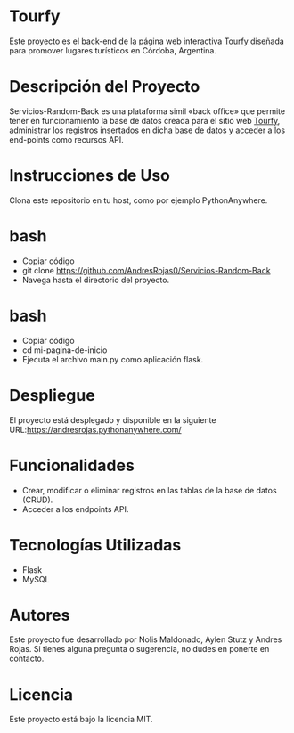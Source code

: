 # Tourfy
Este proyecto es el back-end de la página web interactiva [Tourfy](https://servicios-random.vercel.app/) diseñada para promover lugares turísticos en Córdoba, Argentina. 

# Descripción del Proyecto
Servicios-Random-Back es una plataforma simil «back office» que permite tener en funcionamiento la base de datos creada para el sitio web [Tourfy](https://servicios-random.vercel.app/), administrar los registros insertados en dicha base de datos y acceder a los end-points como recursos API.

# Instrucciones de Uso
Clona este repositorio en tu host, como por ejemplo PythonAnywhere.

# bash
* Copiar código
* git clone https://github.com/AndresRojas0/Servicios-Random-Back
* Navega hasta el directorio del proyecto.

# bash
* Copiar código
* cd mi-pagina-de-inicio
* Ejecuta el archivo main.py como aplicación flask.

# Despliegue
El proyecto está desplegado y disponible en la siguiente URL:https://andresrojas.pythonanywhere.com/

# Funcionalidades
* Crear, modificar o eliminar registros en las tablas de la base de datos (CRUD).
* Acceder a los endpoints API.

# Tecnologías Utilizadas
* Flask
* MySQL

# Autores
Este proyecto fue desarrollado por Nolis Maldonado, Aylen Stutz y Andres Rojas. Si tienes alguna pregunta o sugerencia, no dudes en ponerte en contacto.

# Licencia
Este proyecto está bajo la licencia MIT. 